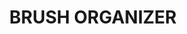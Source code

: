 ---
title: "BRUSH ORGANIZER"
price: "TBA"
desc: "Opis nije dostupan"
img_path: "/assets/img/A.MIG-8022.jpg"
brand: AMMO
available: true
cat: "tools"
subcat: "ORGANIZERS"
subsubcat: "SS"
---